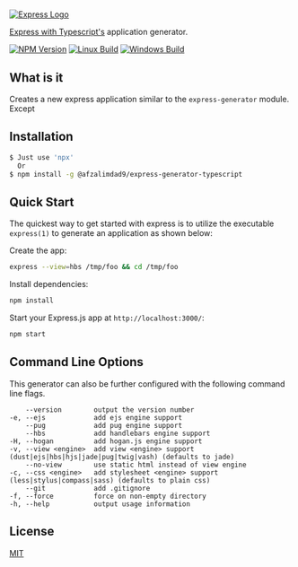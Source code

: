 #

[![Express Logo](https://i.cloudup.com/zfY6lL7eFa-3000x3000.png)](http://expressjs.com/)

[Express with Typescript's](https://www.npmjs.com/package/express) application generator.

[![NPM Version][npm-image]][npm-url]
[![Linux Build][travis-image]][travis-url]
[![Windows Build][appveyor-image]][appveyor-url]

## What is it

Creates a new express application similar to the `express-generator` module. Except

## Installation

```sh
$ Just use 'npx'
  Or
$ npm install -g @afzalimdad9/express-generator-typescript
```

## Quick Start

The quickest way to get started with express is to utilize the executable `express(1)` to generate an application as shown below:

Create the app:

```bash
express --view=hbs /tmp/foo && cd /tmp/foo
```

Install dependencies:

```bash
npm install
```

Start your Express.js app at `http://localhost:3000/`:

```bash
npm start
```

## Command Line Options

This generator can also be further configured with the following command line flags.

        --version        output the version number
    -e, --ejs            add ejs engine support
        --pug            add pug engine support
        --hbs            add handlebars engine support
    -H, --hogan          add hogan.js engine support
    -v, --view <engine>  add view <engine> support (dust|ejs|hbs|hjs|jade|pug|twig|vash) (defaults to jade)
        --no-view        use static html instead of view engine
    -c, --css <engine>   add stylesheet <engine> support (less|stylus|compass|sass) (defaults to plain css)
        --git            add .gitignore
    -f, --force          force on non-empty directory
    -h, --help           output usage information

## License

[MIT](LICENSE)

[npm-image]: https://img.shields.io/npm/v/express-generator.svg
[npm-url]: https://npmjs.org/package/express-generator
[travis-image]: https://img.shields.io/travis/expressjs/generator/master.svg?label=linux
[travis-url]: https://travis-ci.org/expressjs/generator
[appveyor-image]: https://img.shields.io/appveyor/ci/dougwilson/generator/master.svg?label=windows
[appveyor-url]: https://ci.appveyor.com/project/dougwilson/generator

